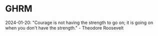 # GHRM

2024-01-20: "Courage is not having the strength to go on; it is going on when you don't have the strength." - Theodore Roosevelt